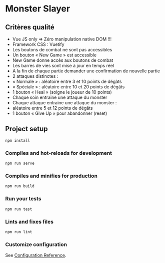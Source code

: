 # Monster Slayer

## Critères qualité

- Vue JS only => Zéro manipulation native DOM !!!
- Framework CSS : Vuetify
- Les boutons de combat ne sont pas accessibles 
- Un bouton « New Game » est accessible 
- New Game donne accès aux boutons de combat 
- Les barres de vies sont mise à jour en temps réel 
- A la fin de chaque partie demander une confirmation de nouvelle partie
- 2 attaques distinctes : 
- « Normale » : aléatoire entre 3 et 10 points de dégâts 
- « Spéciale » : aléatoire entre 10 et 20 points de dégâts 
- 1 bouton « Heal » (soigne le joueur de 10 points) 
- Chaque soin entraine une attaque du monster 
- Chaque attaque entraine une attaque du monster :  
- aléatoire entre 5 et 12 points de dégâts 
- 1 bouton « Give Up » pour abandonner (reset)

## Project setup
```
npm install
```

### Compiles and hot-reloads for development
```
npm run serve
```

### Compiles and minifies for production
```
npm run build
```

### Run your tests
```
npm run test
```

### Lints and fixes files
```
npm run lint
```

### Customize configuration
See [Configuration Reference](https://cli.vuejs.org/config/).
